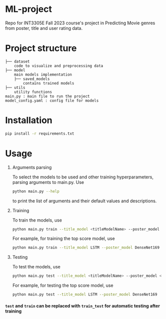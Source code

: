 # ML-project
Repo for INT3305E Fall 2023 course's project in Predicting Movie genres from poster, title and user rating data.

# Project structure
```
├── dataset
    code to visualize and preprocessing data
├── model
    main models implementation
    ├── saved_models
        contains trained models
├── utils
    utility functions
main.py : main file to run the project
model_config.yaml : config file for models
```

# Installation
``` bash
pip install -r requirements.txt
```

# Usage
1. Arguments parsing

    To select the models to be used and other training hyperparameters, parsing arguments to main.py. Use
    ``` bash
    python main.py --help
    ```
    to print the list of arguments and their default values and descriptions.

2. Training

    To train the models, use
    ``` bash
    python main.py train --title_model <titleModelName> --poster_model <posterModelName> --urating <userRatingsModelName> --checkpoint <checkpointFileName>
    ```

    For example, for training the top score model, use
    ``` bash
    python main.py train --title_model LSTM --poster_model DenseNet169  --urating_model FNN --use_dropped_data False --batch_size 32  --image_size 256 --max_epochs 20 --checkpoint lstm_den169_fnn_nodrop
    ```

3. Testing

    To test the models, use
    ``` bash
    python main.py test --title_model <titleModelName> --poster_model <posterModelName> --urating <userRatingsModelName> --checkpoint <checkpointFileName>
    ```

    For example, for testing the top score model, use
    ``` bash
    python main.py test --title_model LSTM --poster_model DenseNet169  --urating_model FNN --use_dropped_data False --batch_size 32  --image_size 256 --max_epochs 20 --checkpoint lstm_den169_fnn_nodrop
    ```

#### `test` and `train` can be replaced with `train_test` for automatic testing after training